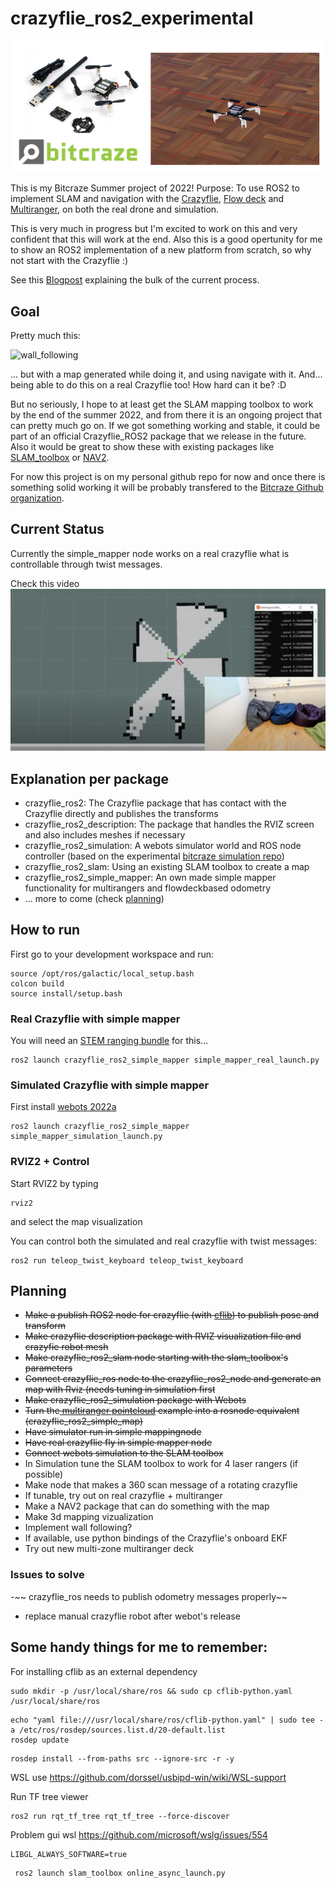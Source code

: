 # crazyflie_ros2_experimental


![header](header.png)

This is my Bitcraze Summer project of 2022! Purpose: To use ROS2 to implement SLAM and navigation with the [Crazyflie](https://www.bitcraze.io/products/crazyflie-2-1/), [Flow deck](https://www.bitcraze.io/products/flow-deck-v2/) and [Multiranger](https://www.bitcraze.io/products/multi-ranger-deck/), on both the real drone and simulation. 

This is very much in progress but I'm excited to work on this and very confident that this will work at the end. Also this is a good opertunity for me to show an ROS2 implementation of a new platform from scratch, so why not start with the Crazyflie :)

See this [Blogpost](https://www.bitcraze.io/2022/07/crazyflie-summer-project-with-ros2-and-mapping/) explaining the bulk of the current process.



## Goal

Pretty much this:

![wall_following](wallfollowing_webots.gif)

... but with a map generated while doing it, and using navigate with it. And... being able to do this on a real Crazyflie too! How hard can it be? :D

But no seriously, I hope to at least get the SLAM mapping toolbox to work by the end of the summer 2022, and from there it is an ongoing project that can pretty much go on. If we got something working and stable, it could be part of an official Crazyflie_ROS2 package that we release in the future. Also it would be great to show these with existing packages like [SLAM_toolbox](https://github.com/SteveMacenski/slam_toolbox) or [NAV2](https://github.com/ros-planning/navigation2).

For now this project is on my personal github repo for now and once there is something solid working it will be probably transfered to the [Bitcraze Github organization](https://github.com/bitcraze/).

## Current Status

Currently the simple_mapper node works on a real crazyflie what is controllable through twist messages.

Check this video
[![video](video_screenshot.png)](https://youtu.be/_naBMmCv868)  

## Explanation per package
- crazyflie_ros2: The Crazyflie package that has contact with the Crazyflie directly and publishes the transforms
- crazyflie_ros2_description: The package that handles the RVIZ screen and also includes meshes if necessary
- crazyflie_ros2_simulation: A webots simulator world and ROS node controller (based on the experimental [bitcraze simulation repo](https://github.com/bitcraze/crazyflie-simulation))
- crazyflie_ros2_slam: Using an existing SLAM toolbox to create a map
- crazyflie_ros2_simple_mapper: An own made simple mapper functionality for multirangers and flowdeckbased odometry
- ... more to come (check [planning](#planning))


## How to run

First go to your development workspace and run:

    source /opt/ros/galactic/local_setup.bash
    colcon build
    source install/setup.bash


### Real Crazyflie with simple mapper
You will need an [STEM ranging bundle](https://store.bitcraze.io/collections/bundles/products/stem-ranging-bundle) for this...

    ros2 launch crazyflie_ros2_simple_mapper simple_mapper_real_launch.py 

### Simulated Crazyflie with simple mapper
First install [webots 2022a](https://www.cyberbotics.com/)

    ros2 launch crazyflie_ros2_simple_mapper simple_mapper_simulation_launch.py 

### RVIZ2 + Control

Start RVIZ2 by typing

    rviz2
    
and select the map visualization

You can control both the simulated and real crazyflie with twist messages:

    ros2 run teleop_twist_keyboard teleop_twist_keyboard

## Planning
- ~~Make a publish ROS2 node for crazyflie (with [cflib](https://github.com/bitcraze/crazyflie-lib-python)) to publish pose and transform~~
- ~~Make crazyflie description package with RVIZ visualization file and crazyfie robot mesh~~
- ~~Make crazyflie_ros2_slam node starting with the slam_toolbox's parameters~~
- ~~Connect crazyflie_ros node to the crazyflie_ros2_node and generate an map with Rviz (needs tuning in simulation first~~
- ~~Make crazyflie_ros2_simulation package with Webots~~
- ~~Turn the[ multiranger pointcloud](https://github.com/bitcraze/crazyflie-lib-python/blob/master/examples/multiranger/multiranger_pointcloud.py) example into a rosnode equivalent (crazyflie_ros2_simple_map)~~
- ~~Have simulator run in simple mappingnode~~
- ~~Have real crazyflie fly in simple mapper node~~
- ~~Connect webots simulation to the SLAM toolbox~~
- In Simulation tune the SLAM toolbox to work for 4 laser rangers (if possible)
- Make node that makes a 360 scan message of a rotating crazyflie
- If tunable, try out on real crazyflie + multiranger
- Make a NAV2 package that can do something with the map
- Make 3d mapping vizualization 
- Implement wall following?
- If available, use python bindings of the Crazyflie's onboard EKF 
- Try out new multi-zone multiranger deck

### Issues to solve
-~~ crazyflie_ros needs to publish odometry messages properly~~
- replace manual crazyflie robot after webot's release






## Some handy things for me to remember:


For installing cflib as an external dependency

```
sudo mkdir -p /usr/local/share/ros && sudo cp cflib-python.yaml /usr/local/share/ros
```

```
echo "yaml file:///usr/local/share/ros/cflib-python.yaml" | sudo tee -a /etc/ros/rosdep/sources.list.d/20-default.list
rosdep update
```
```
rosdep install --from-paths src --ignore-src -r -y 
```

WSL use
https://github.com/dorssel/usbipd-win/wiki/WSL-support

Run TF tree viewer

```
ros2 run rqt_tf_tree rqt_tf_tree --force-discover
```
Problem gui wsl https://github.com/microsoft/wslg/issues/554
```
LIBGL_ALWAYS_SOFTWARE=true
```
```
 ros2 launch slam_toolbox online_async_launch.py 
```